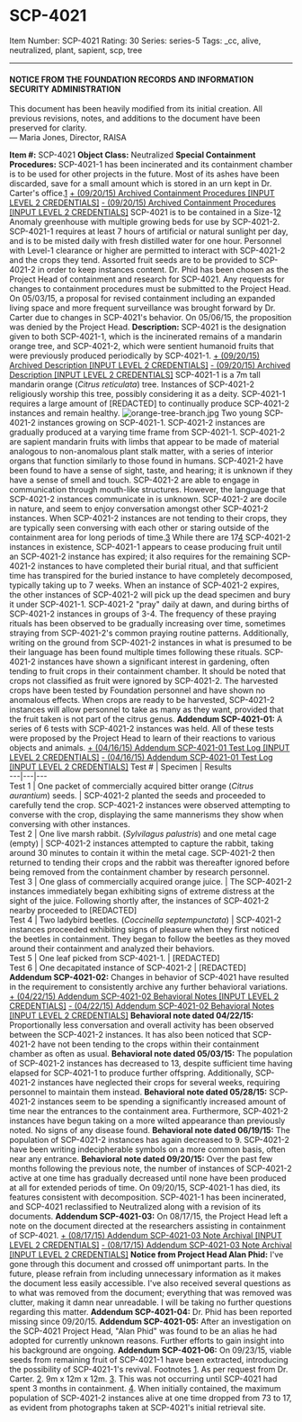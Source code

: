 # SCP-4021
Item Number: SCP-4021
Rating: 30
Series: series-5
Tags: _cc, alive, neutralized, plant, sapient, scp, tree

---

#### NOTICE FROM THE FOUNDATION RECORDS AND INFORMATION SECURITY ADMINISTRATION
This document has been heavily modified from its initial creation. All previous revisions, notes, and additions to the document have been preserved for clarity.  
— Maria Jones, Director, RAISA
  
**Item #:** SCP-4021 
**Object Class:** Neutralized
**Special Containment Procedures:** SCP-4021-1 has been incinerated and its containment chamber is to be used for other projects in the future. Most of its ashes have been discarded, save for a small amount which is stored in an urn kept in Dr. Carter's office.[1](javascript:;)
[\+ (09/20/15) Archived Containment Procedures [INPUT LEVEL 2 CREDENTIALS]](javascript:;)
[\- (09/20/15) Archived Containment Procedures [INPUT LEVEL 2 CREDENTIALS]](javascript:;)
SCP-4021 is to be contained in a Size-1[2](javascript:;) Anomaly greenhouse with multiple growing beds for use by SCP-4021-2. SCP-4021-1 requires at least 7 hours of artificial or natural sunlight per day, and is to be misted daily with fresh distilled water for one hour. Personnel with Level-1 clearance or higher are permitted to interact with SCP-4021-2 and the crops they tend. Assorted fruit seeds are to be provided to SCP-4021-2 in order to keep instances content. Dr. Phid has been chosen as the Project Head of containment and research for SCP-4021. Any requests for changes to containment procedures must be submitted to the Project Head.
On 05/03/15, a proposal for revised containment including an expanded living space and more frequent surveillance was brought forward by Dr. Carter due to changes in SCP-4021's behavior. On 05/06/15, the proposition was denied by the Project Head.
**Description:** SCP-4021 is the designation given to both SCP-4021-1, which is the incinerated remains of a mandarin orange tree, and SCP-4021-2, which were sentient humanoid fruits that were previously produced periodically by SCP-4021-1.
[\+ (09/20/15) Archived Description [INPUT LEVEL 2 CREDENTIALS]](javascript:;)
[\- (09/20/15) Archived Description [INPUT LEVEL 2 CREDENTIALS]](javascript:;)
SCP-4021-1 is a 7m tall mandarin orange (_Citrus reticulata_) tree. Instances of SCP-4021-2 religiously worship this tree, possibly considering it as a deity. SCP-4021-1 requires a large amount of [REDACTED] to continually produce SCP-4021-2 instances and remain healthy.
![orange-tree-branch.jpg](https://scp-wiki.wdfiles.com/local--files/scp-4021/orange-tree-branch.jpg)
Two young SCP-4021-2 instances growing on SCP-4021-1.
SCP-4021-2 instances are gradually produced at a varying time frame from SCP-4021-1. SCP-4021-2 are sapient mandarin fruits with limbs that appear to be made of material analogous to non-anomalous plant stalk matter, with a series of interior organs that function similarly to those found in humans. SCP-4021-2 have been found to have a sense of sight, taste, and hearing; it is unknown if they have a sense of smell and touch. SCP-4021-2 are able to engage in communication through mouth-like structures. However, the language that SCP-4021-2 instances communicate in is unknown. SCP-4021-2 are docile in nature, and seem to enjoy conversation amongst other SCP-4021-2 instances. When SCP-4021-2 instances are not tending to their crops, they are typically seen conversing with each other or staring outside of the containment area for long periods of time.[3](javascript:;)
While there are 17[4](javascript:;) SCP-4021-2 instances in existence, SCP-4021-1 appears to cease producing fruit until an SCP-4021-2 instance has expired; it also requires for the remaining SCP-4021-2 instances to have completed their burial ritual, and that sufficient time has transpired for the buried instance to have completely decomposed, typically taking up to 7 weeks. When an instance of SCP-4021-2 expires, the other instances of SCP-4021-2 will pick up the dead specimen and bury it under SCP-4021-1. SCP-4021-2 "pray" daily at dawn, and during births of SCP-4021-2 instances in groups of 3-4. The frequency of these praying rituals has been observed to be gradually increasing over time, sometimes straying from SCP-4021-2's common praying routine patterns. Additionally, writing on the ground from SCP-4021-2 instances in what is presumed to be their language has been found multiple times following these rituals.
SCP-4021-2 instances have shown a significant interest in gardening, often tending to fruit crops in their containment chamber. It should be noted that crops not classified as fruit were ignored by SCP-4021-2. The harvested crops have been tested by Foundation personnel and have shown no anomalous effects. When crops are ready to be harvested, SCP-4021-2 instances will allow personnel to take as many as they want, provided that the fruit taken is not part of the citrus genus.
**Addendum SCP-4021-01:** A series of 6 tests with SCP-4021-2 instances was held. All of these tests were proposed by the Project Head to learn of their reactions to various objects and animals.
[\+ (04/16/15) Addendum SCP-4021-01 Test Log [INPUT LEVEL 2 CREDENTIALS]](javascript:;)
[\- (04/16/15) Addendum SCP-4021-01 Test Log [INPUT LEVEL 2 CREDENTIALS]](javascript:;)
Test # | Specimen | Results  
---|---|---  
Test 1 | One packet of commercially acquired bitter orange (_Citrus aurantium_) seeds. | SCP-4021-2 planted the seeds and proceeded to carefully tend the crop. SCP-4021-2 instances were observed attempting to converse with the crop, displaying the same mannerisms they show when conversing with other instances.  
Test 2 | One live marsh rabbit. (_Sylvilagus palustris_) and one metal cage (empty) | SCP-4021-2 instances attempted to capture the rabbit, taking around 30 minutes to contain it within the metal cage. SCP-4021-2 then returned to tending their crops and the rabbit was thereafter ignored before being removed from the containment chamber by research personnel.  
Test 3 | One glass of commercially acquired orange juice. | The SCP-4021-2 instances immediately began exhibiting signs of extreme distress at the sight of the juice. Following shortly after, the instances of SCP-4021-2 nearby proceeded to [REDACTED]  
Test 4 | Two ladybird beetles. (_Coccinella septempunctata_) | SCP-4021-2 instances proceeded exhibiting signs of pleasure when they first noticed the beetles in containment. They began to follow the beetles as they moved around their containment and analyzed their behaviors.  
Test 5 | One leaf picked from SCP-4021-1. | [REDACTED]  
Test 6 | One decapitated instance of SCP-4021-2 | [REDACTED]  
**Addendum SCP-4021-02:** Changes in behavior of SCP-4021 have resulted in the requirement to consistently archive any further behavioral variations.
[\+ (04/22/15) Addendum SCP-4021-02 Behavioral Notes [INPUT LEVEL 2 CREDENTIALS]](javascript:;)
[\- (04/22/15) Addendum SCP-4021-02 Behavioral Notes [INPUT LEVEL 2 CREDENTIALS]](javascript:;)
**Behavioral note dated 04/22/15:** Proportionally less conversation and overall activity has been observed between the SCP-4021-2 instances. It has also been noticed that SCP-4021-2 have not been tending to the crops within their containment chamber as often as usual.
**Behavioral note dated 05/03/15:** The population of SCP-4021-2 instances has decreased to 13, despite sufficient time having elapsed for SCP-4021-1 to produce further offspring. Additionally, SCP-4021-2 instances have neglected their crops for several weeks, requiring personnel to maintain them instead.
**Behavioral note dated 05/28/15:** SCP-4021-2 instances seem to be spending a significantly increased amount of time near the entrances to the containment area. Furthermore, SCP-4021-2 instances have begun taking on a more wilted appearance than previously noted. No signs of any disease found.
**Behavioral note dated 06/19/15:** The population of SCP-4021-2 instances has again decreased to 9. SCP-4021-2 have been writing indecipherable symbols on a more common basis, often near any entrance.
**Behavioral note dated 09/20/15:** Over the past few months following the previous note, the number of instances of SCP-4021-2 active at one time has gradually decreased until none have been produced at all for extended periods of time. On 09/20/15, SCP-4021-1 has died, its features consistent with decomposition. SCP-4021-1 has been incinerated, and SCP-4021 reclassified to Neutralized along with a revision of its documents.
**Addendum SCP-4021-03:** On 08/17/15, the Project Head left a note on the document directed at the researchers assisting in containment of SCP-4021.
[\+ (08/17/15) Addendum SCP-4021-03 Note Archival [INPUT LEVEL 2 CREDENTIALS]](javascript:;)
[\- (08/17/15) Addendum SCP-4021-03 Note Archival [INPUT LEVEL 2 CREDENTIALS]](javascript:;)
**Notice from Project Head Alan Phid:** I've gone through this document and crossed off unimportant parts. In the future, please refrain from including unnecessary information as it makes the document less easily accessible. I've also received several questions as to what was removed from the document; everything that was removed was clutter, making it damn near unreadable. I will be taking no further questions regarding this matter.
**Addendum SCP-4021-04:** Dr. Phid has been reported missing since 09/20/15.
**Addendum SCP-4021-05:** After an investigation on the SCP-4021 Project Head, "Alan Phid" was found to be an alias he had adopted for currently unknown reasons. Further efforts to gain insight into his background are ongoing.
**Addendum SCP-4021-06:** On 09/23/15, viable seeds from remaining fruit of SCP-4021-1 have been extracted, introducing the possibility of SCP-4021-1's revival.
Footnotes
[1](javascript:;). As per request from Dr. Carter.
[2](javascript:;). 9m x 12m x 12m.
[3](javascript:;). This was not occurring until SCP-4021 had spent 3 months in containment.
[4](javascript:;). When initially contained, the maximum population of SCP-4021-2 instances alive at one time dropped from 73 to 17, as evident from photographs taken at SCP-4021's initial retrieval site.